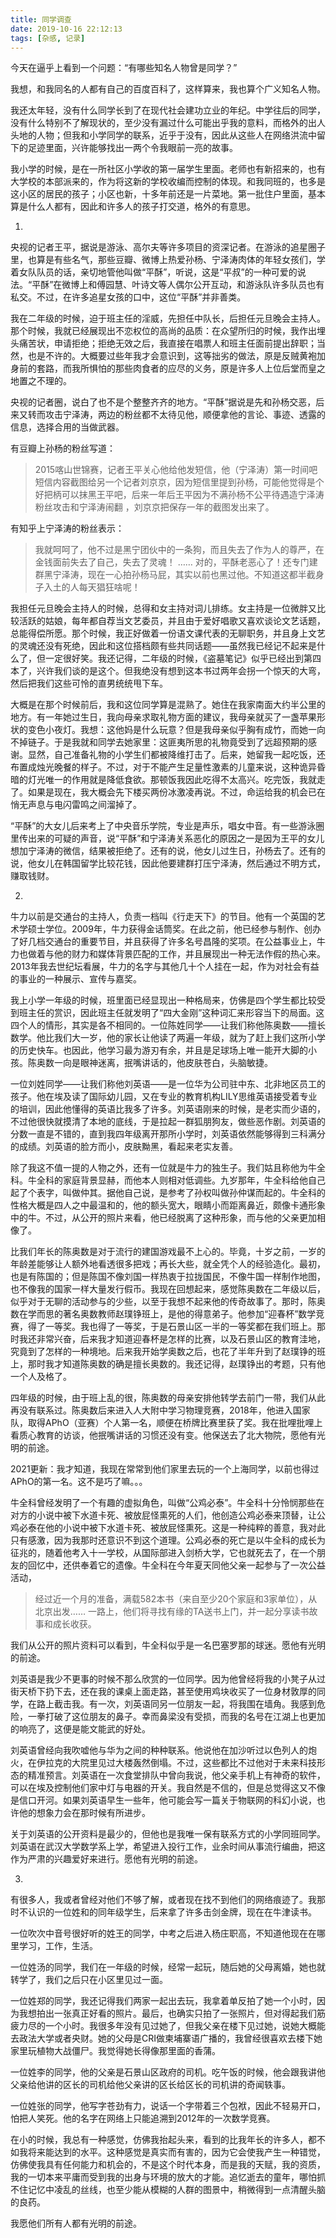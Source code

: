 ```yaml
---
title: 同学调查
date: 2019-10-16 22:12:13
tags: [杂感, 记录]
---
```


今天在逼乎上看到一个问题：“有哪些知名人物曾是同学？”

我想，和我同名的人都有自己的百度百科了，这样算来，我也算个广义知名人物。

<!--more-->

我还太年轻，没有什么同学长到了在现代社会建功立业的年纪。中学往后的同学，没有什么特别不了解现状的，至少没有漏过什么可能出乎我的意料，而格外的出人头地的人物；但我和小学同学的联系，近乎于没有，因此从这些人在网络洪流中留下的足迹里面，兴许能够找出一两个令我眼前一亮的故事。

我小学的时候，是在一所社区小学收的第一届学生里面。老师也有新招来的，也有大学校的本部派来的，作为将这新的学校收编而控制的体现。和我同班的，也多是这小区的居民的孩子；小区也新，十多年前还是一片菜地。第一批住户里面，基本算是什么人都有，因此和许多人的孩子打交道，格外的有意思。

1.

央视的记者王平，据说是游泳、高尔夫等许多项目的资深记者。在游泳的追星圈子里，也算是有些名气，那些豆瓣、微博上热爱孙杨、宁泽涛肉体的年轻女孩们，学着女队队员的话，亲切地管他叫做“平酥”，听说，这是“平叔”的一种可爱的说法。“平酥”在微博上和傅园慧、叶诗文等人偶尔公开互动，和游泳队许多队员也有私交。不过，在许多追星女孩的口中，这位“平酥”并非善类。

我在二年级的时候，迫于班主任的淫威，先担任中队长，后担任元旦晚会主持人。那个时候，我就已经展现出不恋权位的高尚的品质：在众望所归的时候，我作出埋头痛苦状，申请拒绝；拒绝无效之后，我直接在唱票人和班主任面前提出辞职；当然，也是不许的。大概要过些年我才会意识到，这等拙劣的做法，原是反贼黄袍加身前的套路，而我所惧怕的那些肉食者的应尽的义务，原是许多人上位后堂而皇之地置之不理的。

央视的记者圈，说白了也不是个整整齐齐的地方。“平酥”据说是先和孙杨交恶，后来又转而攻击宁泽涛，两边的粉丝都不太待见他，顺便拿他的言论、事迹、透露的信息，选择合用的当做武器。

有豆瓣上孙杨的粉丝写道：

> 2015喀山世锦赛，记者王平关心他给他发短信，他（宁泽涛）第一时间吧短信内容截图给另一个记者刘京京，因为短信里提到孙杨，可能他觉得是个好把柄可以抹黑王平吧，后来一年后王平因为不满孙杨不公平待遇造宁泽涛粉丝攻击和宁泽涛闹翻 ，刘京京把保存一年的截图发出来了。

有知乎上宁泽涛的粉丝表示：

> 我就呵呵了，他不过是黑宁团伙中的一条狗，而且失去了作为人的尊严，在金钱面前失去了自己，失去了灵魂！ …… 对的，平酥老恶心了！还专门建群黑宁泽涛，现在一心拍孙杨马屁，其实以前也黑过他。不知道这都半截身子入土的人每天猖狂啥呢！ 

我担任元旦晚会主持人的时候，总得和女主持对词儿排练。女主持是一位微胖又比较活跃的姑娘，每年都自荐当文艺委员，并且由于爱好唱歌又喜欢谈论文艺话题，总能得偿所愿。那个时候，我正好做着一份语文课代表的无聊职务，并且身上文艺的灵魂还没有死绝，因此和这位搭档颇有些共同话题——虽然我已经记不起来是什么了，但一定很好笑。我还记得，二年级的时候，《盗墓笔记》似乎已经出到第四本了，兴许我们谈的是这个。但我绝没有想到这本书过两年会拐一个惊天的大弯，然后把我们这些可怜的直男统统甩下车。

大概是在那个时候前后，我和这位同学算是混熟了。她住在我家南面大约半公里的地方。有一年她过生日，我向母亲求取礼物方面的建议，我母亲就买了一盏苹果形状的变色小夜灯。我想：这他妈是什么玩意？但是我母亲似乎胸有成竹，而她一向不掉链子。于是我就和同学去她家里：这匪夷所思的礼物竟受到了远超预期的感谢。显然，自己准备礼物的小学生们都被降维打击了。后来，她留我一起吃饭，还布置成烛光晚餐的样子。不过，对于不能产生足量性激素的儿童来说，这种诡异昏暗的灯光唯一的作用就是降低食欲。那顿饭我因此吃得不太高兴。吃完饭，我就走了。如果是现在，我大概会先下楼买两份冰激凌再说。不过，命运给我的机会已在悄无声息与电闪雷鸣之间溜掉了。

“平酥”的大女儿后来考上了中央音乐学院，专业是声乐，唱女中音。有一些游泳圈里传出来的可疑的声音，说“平酥”和宁泽涛关系恶化的原因之一是因为王平的女儿想加宁泽涛的微信，结果被拒绝了。还有的说，他女儿过生日，孙杨去了。还有的说，他女儿在韩国留学比较花钱，因此他要建群打压宁泽涛，然后通过不明方式，赚取钱财。

2.

牛力以前是交通台的主持人，负责一档叫《行走天下》的节目。他有一个英国的艺术学硕士学位。2009年，牛力获得金话筒奖。在此之前，他已经参与制作、创办了好几档交通台的重要节目，并且获得了许多名号昌隆的奖项。在公益事业上，牛力也做着与他的财力和媒体背景匹配的工作，并且展现出一种无法作假的热心来。2013年我去世纪坛看展，牛力的名字与其他几十个人挂在一起，作为对社会有益的事业的一种展示、宣传与嘉奖。

我上小学一年级的时候，班里面已经显现出一种格局来，仿佛是四个学生都比较受到班主任的赏识，因此班主任就发明了“四大金刚”这种词汇来形容当下的局面。这四个人的情形，其实是各不相同的。一位陈姓同学——让我们称他陈奥数——擅长数学。他比我们大一岁，他的家长让他读了两遍一年级，就为了赶上我们这所小学的历史快车。也因此，他学习最为游刃有余，并且是足球场上唯一能开大脚的小孩。陈奥数一向是眼神迷离，抿嘴讲话的，他皮肤苍白，头脑敏捷。

一位刘姓同学——让我们称他刘英语——是一位华为公司驻中东、北非地区员工的孩子。他在埃及读了国际幼儿园，又在专业的教育机构LILY思维英语接受着专业的培训，因此他懂得的英语比我多了许多。刘英语刚来的时候，是老实而少语的，不过他很快就摸清了本地的底线，于是拉起一群狐朋狗友，做些恶作剧。刘英语的分数一直是不错的，直到我四年级离开那所小学时，刘英语依然能够得到三科满分的成绩。刘英语的脸方而小，皮肤黝黑，看起来老实友善。

除了我这不值一提的人物之外，还有一位就是牛力的独生子。我们姑且称他为牛全科。牛全科的家庭背景显赫，而他本人则相对低调些。九岁那年，牛全科给他自己起了个表字，叫做仲其。据他自己说，是参考了孙权叫做孙仲谋而起的。牛全科的性格大概是四人之中最温和的，他的额头宽大，眼睛小而距离鼻近，颇像卡通形象中的牛。不过，从公开的照片来看，他已经脱离了这种形象，而与他的父亲更加相像了。

比我们年长的陈奥数是对于流行的建国游戏最不上心的。毕竟，十岁之前，一岁的年龄差能够让人额外地看透很多把戏；再长大些，就全凭个人的经验造化。最初，也是有陈国的；但是陈国不像刘国一样热衷于拉拢国民，不像牛国一样制作地图，也不像我的国家一样大量发行假币。我现在回想起来，感觉陈奥数在二年级以后，似乎对于无聊的活动参与的少些，以至于我想不起来他的传奇故事了。那时，陈奥数在学而思的著名奥数教师赵璞铮班上，是他的得意弟子。他参加“迎春杯”数学竞赛，得了一等奖。我也得了一等奖，于是石景山区一半的一等奖都在我们班上。那时我还非常兴奋，后来我才知道迎春杯是怎样的比赛，以及石景山区的教育洼地，究竟到了怎样的一种境地。后来我开始学奥数之后，也花了半年升到了赵璞铮的班上，那时我才知道陈奥数的确是擅长奥数的。我还记得，赵璞铮出的考题，只有他一个人及格了。

四年级的时候，由于班上乱的很，陈奥数的母亲安排他转学去前门一带，我们从此再没有联系过。陈奥数后来进入人大附中学习物理竞赛，2018年，他进入国家队，取得APhO（亚赛）个人第一名，顺便在桥牌比赛里获了奖。我在批哩批哩上看质心教育的访谈，他抿嘴讲话的习惯还没有变。他保送去了北大物院，愿他有光明的前途。

2021更新：我才知道，我现在常常到他们家里去玩的一个上海同学，以前也得过APhO的第一名。这不是巧了嘛。。。

牛全科曾经发明了一个有趣的虚拟角色，叫做“公鸡必泰”。牛全科十分怜悯那些在对方的小说中被下水道卡死、被放屁怪熏死的人们，他创造公鸡必泰来顶替，让公鸡必泰在他的小说中被下水道卡死、被放屁怪熏死。这是一种纯粹的善意，我对此只有感激，因为我那时还意识不到这个道理。公鸡必泰的死亡是以牛全科的成长为征兆的，随着他考入十一学校，从国际部进入剑桥大学，它也就死去了，在一个朋友的回忆中，还供奉着它的遗像。牛全科在今年夏天同他父亲一起参与了一次公益活动， 

> 经过近一个月的准备，满载582本书（来自至少20个家庭和3家单位），从北京出发…… 一路上，他们将寻找有缘的TA送书上门，并一起分享读书故事和成长收获。 

我们从公开的照片资料可以看到，牛全科似乎是一名巴塞罗那的球迷。愿他有光明的前途。

刘英语是我少不更事的时候不那么欣赏的一位同学。因为他曾经将我的小凳子从过街天桥下扔下去，还在我的课桌上面走路，甚至使用鸡块收买了一位身材敦厚的同学，在路上截击我。有一次，刘英语同另一位朋友一起，将我围在墙角。我感到危险，一拳打破了这位朋友的鼻子。幸而鼻梁没有受损，而我的名号在江湖上也更加的响亮了，这便是能文能武的好处。

刘英语曾经向我吹嘘他与华为之间的种种联系。他说他在加沙听过以色列人的炮火，在伊拉克的大院里见过大楼轰然倒塌。不过，这些都比不过他对于未来科技形态的精准预言。刘英语在一次食堂排队中曾向我说，他父亲手机上有神奇的软件，可以在埃及控制他们家中灯与电器的开关。我自然是不信的，但是总觉得这又不像是信口开河。如果刘英语早生一些年，他可能会写一篇关于物联网的科幻小说，也许他的想象力会在那时候有所进步。

关于刘英语的公开资料是最少的，但他也是我唯一保有联系方式的小学同班同学。刘英语在武汉大学数学系上学，希望进入投行工作，业余时间从事流行编曲，把这作为严肃的兴趣爱好来进行。愿他有光明的前途。

3.

有很多人，我或者曾经对他们不够了解，或者现在找不到他们的网络痕迹了。我那时不认识的一位姓和的同年级学生，后来拿了许多击剑金牌，现在在牛津读书。

一位吹次中音号很好听的姓王的同学，中考之后进入杨庄职高，不知道他现在在哪里学习，工作，生活。

一位姓汤的同学，我们在一年级的时候，经常一起玩，随后她的父母离婚，她也就转学了，我们之后只在小区里见过一面。

一位姓郑的同学，我还记得我们两家一起出去玩，我拿着单反拍了她一个小时，因为我想拍出一张真正好看的照片。最后，也确实只拍了一张照片，但对得起我们筋疲力尽的一个小时。我很多年没有见过她了，但我父亲在楼下见过她，说她大概能去政法大学或者央财。她的父母是CRI做柬埔寨语广播的，我曾经很喜欢去楼下她家里玩植物大战僵尸。我觉得她长得像那里面的香蒲。

一位姓李的同学，他的父亲是石景山区政府的司机。吃午饭的时候，他会跟我讲他父亲给他讲的区长的司机给他父亲讲的区长给区长的司机讲的奇闻轶事。

一位姓张的同学，他写字苍劲有力，说话一个字带着三个包袱，因此不轻易开口，怕把人笑死。他的名字在网络上只能追溯到2012年的一次数学竞赛。

在小的时候，我总有一种感觉，仿佛我抬起头来，看到的比我年长的许多人，都不如我将来能达到的水平。这种感觉是真实而有害的，因为它会使我产生一种错觉，仿佛使我具有任何能力和机会的，不是这个时代本身，而是我的天赋，我的资质，我的一切本来平庸而受到我的出身与环境的放大的才能。追忆逝去的童年，哪怕抓不住记忆中凌乱的丝线，也至少能从模糊的人群的图景中，稍微得到一点清醒头脑的良药。

我愿他们所有人都有光明的前途。



